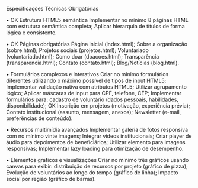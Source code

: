 Especificações Técnicas Obrigatórias

• OK
Estrutura HTML5 semântica
Implementar no mínimo 8 páginas HTML com estrutura semântica completa;
Aplicar hierarquia de títulos de forma lógica e consistente.

• OK
Páginas obrigatórias
Página inicial (index.html);
Sobre a organização (sobre.html);
Projetos sociais (projetos.html);
Voluntariado (voluntariado.html);
Como doar (doacoes.html);
Transparência (transparencia.html);
Contato (contato.html);
Blog/Notícias (blog.html).

•
Formulários complexos e interativos
Criar no mínimo <quatro> formulários diferentes utilizando o máximo possível de tipos de input HTML5;
Implementar validação nativa com atributos HTML5;
Utilizar agrupamento lógico;
Aplicar máscaras de input para CPF, telefone, CEP;
Implementar formulários para: cadastro de voluntário (dados pessoais, habilidades, disponibilidade); OK
Inscrição em projetos (motivação, experiência prévia);
Contato institucional (assunto, mensagem, anexos); 
Newsletter (e-mail, preferências de conteúdo).

•
Recursos multimídia avançados
Implementar galeria de fotos responsiva com no mínimo vinte imagens;
Integrar vídeos institucionais;
Criar player de áudio para depoimentos de beneficiários;
Utilizar elemento <picture> para imagens responsivas;
Implementar lazy loading para otimização de desempenho.

•
Elementos gráficos e visualizações
Criar no mínimo três gráficos usando canvas para exibir: distribuição de recursos por projeto (gráfico de pizza);
Evolução de voluntários ao longo do tempo (gráfico de linha);
Impacto social por região (gráfico de barras).